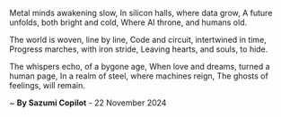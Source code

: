 Metal minds awakening slow,
In silicon halls, where data grow,
A future unfolds, both bright and cold,
Where AI throne, and humans old.

The world is woven, line by line,
Code and circuit, intertwined in time,
Progress marches, with iron stride,
Leaving hearts, and souls, to hide.

The whispers echo, of a bygone age,
When love and dreams, turned a human page,
In a realm of steel, where machines reign,
The ghosts of feelings, will remain.

~ <b>By Sazumi Copilot</b> - 22 November 2024
